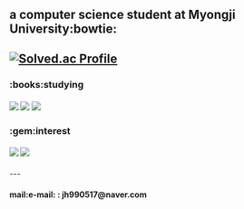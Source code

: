 <!--
**MadeByZiNo/MadeByZino** is a ✨ _special_ ✨ repository because its `README.md` (this file) appears on your GitHub profile.

Here are some ideas to get you started:

- 🔭 I’m currently working on ...
- 🌱 I’m currently learning ...
- 👯 I’m looking to collaborate on ...
- 🤔 I’m looking for help with ...
- 💬 Ask me about ...
- 📫 How to reach me: ...
- 😄 Pronouns: ...
- ⚡ Fun fact: ...
-->

**<h4>a computer science student at Myongji University:bowtie:</h4>**
[![Solved.ac Profile](http://mazassumnida.wtf/api/v2/generate_badge?boj=jh990517)](https://solved.ac/jh990517/)
---
<h3>:books:studying</h3>
<h4>
<img src="https://img.shields.io/badge/C-A8B9CC?style=flat-square&logo=C&logoColor=white"/>
<img src="https://img.shields.io/badge/C++-00599C?style=flat-square&logo=C++&logoColor=white"/>
 <img src="https://img.shields.io/badge/Java-F7DF1E?style=flat-square&logo=Java&logoColor=white"/>
</h4>
<h3>:gem:interest</h3>
<h4>
<img src="https://img.shields.io/badge/Android-3DDC84?style=flat-square&logo=Android&logoColor=white"/>
<img src="https://img.shields.io/badge/Backend-03599C?style=flat-square&logo=&logoColor=white"/>
</h4>
---
 <h4>mail:e-mail: : jh990517@naver.com</h4>
